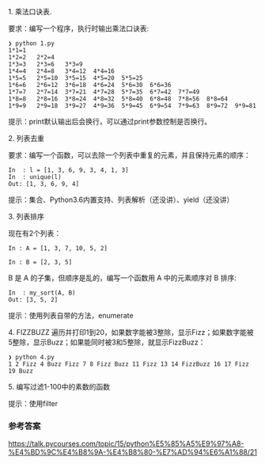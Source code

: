 1\. 乘法口诀表.

要求：编写一个程序，执行时输出乘法口诀表:

```
❯ python 1.py
1*1=1	
1*2=2	2*2=4	
1*3=3	2*3=6	3*3=9	
1*4=4	2*4=8	3*4=12	4*4=16	
1*5=5	2*5=10	3*5=15	4*5=20	5*5=25	
1*6=6	2*6=12	3*6=18	4*6=24	5*6=30	6*6=36	
1*7=7	2*7=14	3*7=21	4*7=28	5*7=35	6*7=42	7*7=49	
1*8=8	2*8=16	3*8=24	4*8=32	5*8=40	6*8=48	7*8=56	8*8=64	
1*9=9	2*9=18	3*9=27	4*9=36	5*9=45	6*9=54	7*9=63	8*9=72	9*9=81
```

提示：print默认输出后会换行，可以通过print参数控制是否换行。

2\. 列表去重

要求：编写一个函数，可以去除一个列表中重复的元素，并且保持元素的顺序：

```
In  : l = [1, 3, 6, 9, 3, 4, 1, 3]                                                                             
In  : unique(l)
Out: [1, 3, 6, 9, 4]
```
提示：集合、Python3.6内置支持、列表解析（还没讲）、yield（还没讲）

3\. 列表排序

现在有2个列表：
```
In : A = [1, 3, 7, 10, 5, 2]

In : B = [2, 3, 5]
```
B 是 A 的子集，但顺序是乱的，编写一个函数用 A 中的元素顺序对 B 排序:
```
In  : my_sort(A, B)
Out: [3, 5, 2]
```
提示：使用列表自带的方法，enumerate

4\. FIZZBUZZ
遍历并打印1到20，如果数字能被3整除，显示Fizz；如果数字能被5整除，显示Buzz；如果能同时被3和5整除，就显示FizzBuzz：

```
❯ python 4.py
1 2 Fizz 4 Buzz Fizz 7 8 Fizz Buzz 11 Fizz 13 14 FizzBuzz 16 17 Fizz 19 Buzz
```
5\. 编写过滤1-100中的素数的函数

提示：使用filter


### 参考答案
https://talk.pycourses.com/topic/15/python%E5%85%A5%E9%97%A8-%E4%BD%9C%E4%B8%9A-%E4%B8%80-%E7%AD%94%E6%A1%88/21